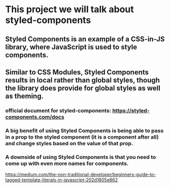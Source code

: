 # This project we will talk about styled-components
## Styled Components is an example of a CSS-in-JS library, where JavaScript is used to style components.
## Similar to CSS Modules, Styled Components results in local rather than global styles, though the library does provide for global styles as well as theming.
### official document for styled-components: https://styled-components.com/docs
### A big benefit of using Styled Components is being able to pass in a prop to the styled component (it is a component after all) and change styles based on the value of that prop.

### A downside of using Styled Components is that you need to come up with even more names for components.
https://medium.com/the-non-traditional-developer/beginners-guide-to-tagged-template-literals-in-javascript-202d1805e862
